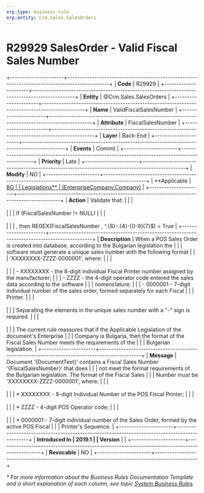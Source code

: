 ```yaml
---
erp.type: business-rule
erp.entity: Crm.Sales.SalesOrders
---
```


# R29929 SalesOrder - Valid Fiscal Sales Number
+----------------------+-----------------------------------------------------------------------------------------------+
| **Code**             | R29929                                                                                        |
+----------------------+-----------------------------------------------------------------------------------------------+
| **Entity**           | @Crm.Sales.SalesOrders                                                                        |
+----------------------+-----------------------------------------------------------------------------------------------+
| **Name**             | ValidFiscalSalesNumber                                                                        |
+----------------------+-----------------------------------------------------------------------------------------------+
| **Attribute**        | FiscalSalesNumber                                                                             |
+----------------------+-----------------------------------------------------------------------------------------------+
| **Layer**            | Back-End                                                                                      |
+----------------------+-----------------------------------------------------------------------------------------------+
| **Events**           | Commit                                                                                        |
+----------------------+-----------------------------------------------------------------------------------------------+
| **Priority**         | Late                                                                                          |
+----------------------+-----------------------------------------------------------------------------------------------+
| **Modify**           | NO                                                                                            |
+----------------------+-----------------------------------------------------------------------------------------------+
| **Applicable         | [BG                                                                                           |
| Legislations**       | (EnterpriseCompany.Company)](xref:applicable-legislations)                                    |
+----------------------+-----------------------------------------------------------------------------------------------+
| **Action**           | Validate that:                                                                                |
|                      | <br/><br/>                                                                                    |
|                      | If (FiscalSalesNumber != NULL)                                                                |
|                      | <br/><br/>                                                                                    |
|                      | , then REGEX(FiscalSalesNumber , \^.{8}-.{4}-\[0-9\]{7}\$) = True                             |
+----------------------+-----------------------------------------------------------------------------------------------+
| **Description**      | When a POS Sales Order is created into database, according to the Bulgarian legislation the   |
|                      | software must generate a unique sales number with the following format                        |
|                      | \'XXXXXXXX-ZZZZ-0000001\', where:                                                             |
|                      | <br/><br/>                                                                                    |
|                      | -   XXXXXXXX - the 8-digit individual Fiscal Printer number assigned by the manufacturer;     |
|                      | -   ZZZZ - the 4-digit operator code entered the sales data according to the software         |
|                      |     nomenclature;                                                                             |
|                      | -   0000001 - 7-digit individual number of the sales order, formed separately for each Fiscal |
|                      |     Printer.                                                                                  |
|                      | <br/><br/>                                                                                    |
|                      | Separating the elements in the unique sales number with a \"-\" sign is required.             |
|                      | <br/><br/>                                                                                    |
|                      | The current rule reassures that if the Applicable Legislation of the document\'s Enterprise   |
|                      | Company is Bulgaria, then the format of the Fiscal Sales Number meets the requirements of the |
|                      | Bulgarian legislation.                                                                        |
+----------------------+-----------------------------------------------------------------------------------------------+
| **Message**          | Document \'{DocumentText}\' contains a Fiscal Sales Number \'{FiscalSalesNumber}\' that does  |
|                      | not meet the format requirements of the Bulgarian legislation. The format of the Fiscal Sales |
|                      | Number must be \'XXXXXXXX-ZZZZ-0000001\', where:                                              |
|                      | <br/><br/>                                                                                    |
|                      | \* XXXXXXXX - 8-digit Individual Number of the POS Fiscal Printer;                            |
|                      | <br/><br/>                                                                                    |
|                      | \* ZZZZ - 4-digit POS Operator code;                                                          |
|                      | <br/><br/>                                                                                    |
|                      | \* 0000001 - 7-digit individual number of the Sales Order, formed by the active POS Fiscal    |
|                      | Printer\'s Sequence.                                                                          |
+----------------------+-----------------------------------------------------------------------------------------------+
| **Introduced In      | 2019.1                                                                                        |
| Version**            |                                                                                               |
+----------------------+-----------------------------------------------------------------------------------------------+
| **Revocable**        | NO                                                                                            |
+----------------------+-----------------------------------------------------------------------------------------------+

*\* For more information about the Business Rules Documentation Template and a short explanation of each column, see
topic [System Business Rules](../templates/template-description-system-business-rules.md).*
